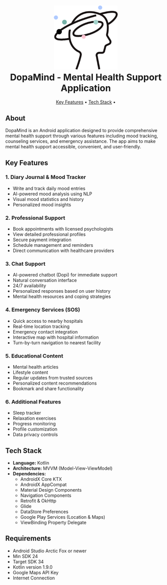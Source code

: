 <h1 align="center">
  <br>
  <img src="app/src/main/res/drawable/logo.png" alt="DopaMind" width="200">
  <br>
  DopaMind - Mental Health Support Application
  <br>
</h1>

<p align="center">
  <a href="#key-features">Key Features</a> •
  <a href="#tech-stack">Tech Stack</a> •
</p>

## About

DopaMind is an Android application designed to provide comprehensive mental health support through various features including mood tracking, counseling services, and emergency assistance. The app aims to make mental health support accessible, convenient, and user-friendly.

## Key Features

### 1. Diary Journal & Mood Tracker
- Write and track daily mood entries
- AI-powered mood analysis using NLP
- Visual mood statistics and history
- Personalized mood insights

### 2. Professional Support
- Book appointments with licensed psychologists
- View detailed professional profiles
- Secure payment integration
- Schedule management and reminders
- Direct communication with healthcare providers

### 3. Chat Support
- AI-powered chatbot (Dopi) for immediate support
- Natural conversation interface
- 24/7 availability
- Personalized responses based on user history
- Mental health resources and coping strategies

### 4. Emergency Services (SOS)
- Quick access to nearby hospitals
- Real-time location tracking
- Emergency contact integration
- Interactive map with hospital information
- Turn-by-turn navigation to nearest facility

### 5. Educational Content
- Mental health articles
- Lifestyle content
- Regular updates from trusted sources
- Personalized content recommendations
- Bookmark and share functionality

### 6. Additional Features
- Sleep tracker
- Relaxation exercises
- Progress monitoring
- Profile customization
- Data privacy controls

## Tech Stack

- **Language:** Kotlin
- **Architecture:** MVVM (Model-View-ViewModel)
- **Dependencies:**
  - AndroidX Core KTX
  - AndroidX AppCompat
  - Material Design Components
  - Navigation Components
  - Retrofit & OkHttp
  - Glide
  - DataStore Preferences
  - Google Play Services (Location & Maps)
  - ViewBinding Property Delegate

## Requirements

- Android Studio Arctic Fox or newer
- Min SDK 24
- Target SDK 34
- Kotlin version 1.9.0
- Google Maps API Key
- Internet Connection
